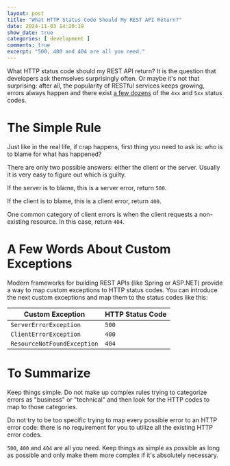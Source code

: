 ```yaml
---
layout: post
title: "What HTTP Status Code Should My REST API Return?"
date: 2024-11-03 14:20:19
show_date: true
categories: [ development ]
comments: true
excerpt: "500, 400 and 404 are all you need."
---
```


What HTTP status code should my REST API return? It is the question that developers ask themselves surprisingly often. Or maybe it's not that surprising: after all, the popularity of RESTful services keeps growing, errors always happen and there exist [a few dozens](https://developer.mozilla.org/en-US/docs/Web/HTTP/Status#client_error_responses) of the `4xx` and `5xx` status codes.

# The Simple Rule

Just like in the real life, if crap happens, first thing you need to ask is: who is to blame for what has happened?

There are only two possible answers: either the client or the server. Usually it is very easy to figure out which is guilty.

If the server is to blame, this is a server error, return `500`.

If the client is to blame, this is a client error, return `400`. 

One common category of client errors is when the client requests a non-existing resource. In this case, return `404`.

# A Few Words About Custom Exceptions

Modern frameworks for building REST APIs (like Spring or ASP.NET) provide a way to map custom exceptions to HTTP status codes. You can introduce the next custom exceptions and map them to the status codes like this:

| Custom Exception            | HTTP Status Code |
|-----------------------------|------------------|
| `ServerErrorException`      | `500`            |
| `ClientErrorException`      | `400`            |
| `ResourceNotFoundException` | `404`            |

# To Summarize

Keep things simple. Do not make up complex rules trying to categorize errors as "business" or "technical" and then look for the HTTP codes to map to those categories.

Do not try to be too specific trying to map every possible error to an HTTP error code: there is no requirement for you to utilize all the existing HTTP error codes.

`500`, `400` and `404` are all you need. Keep things as simple as possible as long as possible and only make them more complex if it's absolutely necessary.
